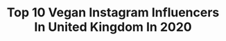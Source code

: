 ---
title: Top 10 Vegan Instagram Influencers In United Kingdom In 2020
description: >-
  Find top vegan Instagram influencers in United Kingdom in 2020. Most popular hashtags: #gifted #gothgirl #altgirl #grunge.
platform: Instagram
profiles:
  - username: "rojmira_india"
    fullname: >-
      Rose 🌷|rojmira|
    location: "United Kingdom"
    followers: 6281
    engagement: 1296
    commentsToLikes: 0.202276
    avatar: "https://scontent-ssn1-1.cdninstagram.com/v/t51.2885-19/s320x320/56905168_325502371484462_4217002867799621632_n.jpg?_nc_ht=scontent-ssn1-1.cdninstagram.com&_nc_ohc=uC8ZbsnX4zkAX8ePGmG&oh=133bd117190ac69a985ae67698999025&oe=5EA4BB4A"
    verified: false
    hashtags: "#rojmira"
  - username: "littlemissvenom"
    fullname: >-
      🖤🌈🖤Ⱡł₮₮ⱠɆ ₥ł₴₴ VɆ₦Ø₥🖤🌈🖤
    location: "United Kingdom"
    followers: 16646
    engagement: 513
    commentsToLikes: 0.126856
    avatar: "https://scontent-ams4-1.cdninstagram.com/v/t51.2885-19/s320x320/73286536_1323709467789758_8235635253624963072_n.jpg?_nc_ht=scontent-ams4-1.cdninstagram.com&_nc_ohc=FvF3cvmVMfwAX_nZgqo&oh=8e93b68323c4e477442749fadd3614c6&oe=5EBAFCCB"
    verified: false
    hashtags: "#collab, #halloweenmakeup, #creepygirl, #staticdarkness"
  - username: "_porvata_"
    fullname: >-
      Harry Kirton
    location: "United Kingdom"
    followers: 118742
    engagement: 1895
    commentsToLikes: 0.011928
    avatar: "https://scontent-ams4-1.cdninstagram.com/v/t51.2885-19/s320x320/82339720_189305302190989_1805072087610556416_n.jpg?_nc_ht=scontent-ams4-1.cdninstagram.com&_nc_ohc=GYOandI3xoEAX909R6o&oh=69047cab86c4b64111f3bdccacd7866b&oe=5EBA8C50"
    verified: true
    hashtags: "#photography, #source, #semiprofessionalparkourist, #london"
  - username: "missbeetown"
    fullname: >-
      BEE | VINTAGE TIPS & TRICKS
    location: "United Kingdom"
    followers: 29510
    engagement: 433
    commentsToLikes: 0.039365
    avatar: "https://scontent-lhr8-1.cdninstagram.com/v/t51.2885-19/s320x320/76866794_560429344754509_2653165860411146240_n.jpg?_nc_ht=scontent-lhr8-1.cdninstagram.com&_nc_ohc=qKpS20sBvw4AX-vTpYH&oh=0dd1e2991a94b722c73cf40f4f6b99b3&oe=5EBB6875"
    verified: false
    hashtags: "#30s, #vintageootd, #makeuplook, #makeuplovers"
  - username: "marleen_mathews"
    fullname: >-
      𝕄𝔸ℝ𝕃𝔼𝔼ℕ 𝕄𝔸𝕋ℍ𝔼𝕎𝕊
    location: "United Kingdom"
    followers: 38060
    engagement: 498
    commentsToLikes: 0.072695
    avatar: "https://scontent-amt2-1.cdninstagram.com/v/t51.2885-19/s320x320/90087697_230888321427302_619431139890692096_n.jpg?_nc_ht=scontent-amt2-1.cdninstagram.com&_nc_ohc=SEHeRo1SZJwAX_ISv4h&oh=b8068ee43658d5e4f92372f3b229efe5&oe=5EBBE6A3"
    verified: false
    hashtags: "#meditation, #exercise, #stayhome, #growabeard"
  - username: "ellisgoodridge"
    fullname: >-
      Ellis Goodridge
    location: "United Kingdom"
    followers: 10693
    engagement: 553
    commentsToLikes: 0.100898
    avatar: "https://scontent-amt2-1.cdninstagram.com/v/t51.2885-19/s320x320/67890962_412130446102512_6028054511958884352_n.jpg?_nc_ht=scontent-amt2-1.cdninstagram.com&_nc_ohc=Nx_EO2prH1UAX-ok6ew&oh=52f21be870fc72e3d7ae02b6354267c0&oe=5EBAB467"
    verified: false
    hashtags: "#gifted"
  - username: "daniellebianca11"
    fullname: >-
      D.A.N.I.E.L.L.E
    location: "United Kingdom"
    followers: 5474
    engagement: 599
    commentsToLikes: 0.104152
    avatar: "https://scontent-lhr8-1.cdninstagram.com/v/t51.2885-19/s320x320/83904746_252560319098583_3042513403231862784_n.jpg?_nc_ht=scontent-lhr8-1.cdninstagram.com&_nc_ohc=-ZSnD-1WddsAX_6NFbi&oh=d112b521d08d6fc8807edd44f50bcde3&oe=5EBA7DF5"
    verified: false
    hashtags: "#gettingbetterafterbirth, #mcmforever"
  - username: "essentiallyisabella"
    fullname: >-
      ☆ Isabella ☆
    location: "United Kingdom"
    followers: 3932
    engagement: 1085
    commentsToLikes: 0.318642
    avatar: "https://scontent-ams4-1.cdninstagram.com/v/t51.2885-19/s320x320/70585445_1164635213723856_8656460354060025856_n.jpg?_nc_ht=scontent-ams4-1.cdninstagram.com&_nc_ohc=xOMBrp3C3O8AX9KteT1&oh=03d11ae923898e0f23597c2bffa103b3&oe=5EBB5147"
    verified: false
    hashtags: "#streetstylelondon, #ukmums, #leicestershire, #bobblehat"
  - username: "beckybaldwinbass"
    fullname: >-
      Becky Baldwin
    location: "United Kingdom"
    followers: 86218
    engagement: 731
    commentsToLikes: 0.022565
    avatar: "https://scontent-amt2-1.cdninstagram.com/v/t51.2885-19/s320x320/32910802_237905010098118_7005847191768006656_n.jpg?_nc_ht=scontent-amt2-1.cdninstagram.com&_nc_ohc=URKJD1PL7aYAX9V7roK&oh=a0014d08c014b7535371aa4e708634d0&oe=5EBB8008"
    verified: false
    hashtags: "#dakesis, #fenderbass, #singforhandsoffgretel, #altrock"
  - username: "nutritionalnatasa"
    fullname: >-
      Natasa | Vegan Food & Fitness
    location: "United Kingdom"
    followers: 7117
    engagement: 537
    commentsToLikes: 0.208652
    avatar: "https://scontent-lhr8-1.cdninstagram.com/v/t51.2885-19/s320x320/82064105_618221392296072_556588432546070528_n.jpg?_nc_ht=scontent-lhr8-1.cdninstagram.com&_nc_ohc=CIo41qL0rZAAX-D-fAX&oh=62769e937acce44d4ab3f8058ba33798&oe=5EBB8A6B"
    verified: false
    hashtags: "#stayathome, #staysafe, #stayfed, #fableticseu"
---